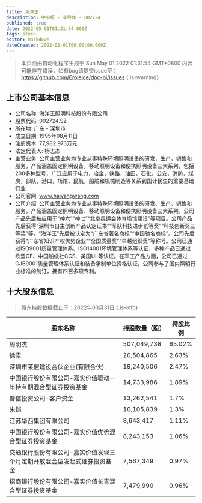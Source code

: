 ```yaml
---
title: 海洋王
description: 中小板 - 半导体 - 002724
published: true
date: 2022-05-01T01:31:54.000Z
tags: stock
editor: markdown
dateCreated: 2022-01-01T00:00:00.000Z
---
```


> 本页面由自动化程序生成于 Sun May 01 2022 01:31:54 GMT+0800
> 内容可能存在错误，如有bug请提交issue至：https://github.com/Eroleice/doc-pi/issues
{.is-warning}

## 上市公司基本信息
- 公司名称: 海洋王照明科技股份有限公司
- 股票代码: 002724.SZ
- 所在地: 广东 - 深圳市
- 成立日期: 1995年08月11日
- 注册资本: 77,982.973万元
- 法定代表人: 杨志杰
- 主营业务: 公司主营业务为专业从事特殊环境照明设备的研发，生产，销售和服务，产品涵盖固定照明设备，移动照明设备和便携照明设备三大系列，包括200多种型号，广泛应用于电力，冶金，铁路，油田，石化，公安，消防，煤炭，部队，港口，场馆，民航，船舶和机械制造等关系到国计民生的重要基础行业
- 公司官网: www.haiyangwang.com
- 公司介绍: 公司主营业务为专业从事特殊环境照明设备的研发、生产、销售和服务，产品涵盖固定照明设备、移动照明设备和便携照明设备三大系列。公司产品先后被应用于“神六”“神七”“北京奥运会体育场馆建设”等项目。公司产品先后获得“深圳市自主创新产品认定证书”“军队科技进步贰等奖”“科技创新奖三等奖”等，“海洋王”先后被认定为“广东省著名商标”“中国驰名商标”。公司先后获得“广东省知识产权优势企业”“全国质量奖”“卓越组织奖”等称号。公司已通过ISO9001质量管理体系、ISO14001环境管理体系等认证，多种产品已通过欧盟CE、中国船级社CCS、美国UL等认证。在军工产品方面，公司已通过GJB9001质量管理体系认证和装备承制单位资格认证。公司参与了国内照明行业标准的制订，拥有四百多项专利。


## 十大股东信息
> 股东持股数据截止于：2022年03月31日
{.is-info}

| 股东名称 | 持股数量（股） | 持股比例 |
| --- | --- | --- |
| 周明杰 | 507,049,738 | 65.02% |
| 徐素 | 20,504,865 | 2.63% |
| 深圳市莱盟建设合伙企业(有限合伙) | 19,240,506 | 2.47% |
| 中国银行股份有限公司-嘉实价值驱动一年持有期混合型证券投资基金 | 14,733,986 | 1.89% |
| 普信投资公司-客户资金 | 13,262,541 | 1.7% |
| 朱恺 | 10,105,839 | 1.3% |
| 江苏华西集团有限公司 | 8,643,417 | 1.11% |
| 中国银行股份有限公司-嘉实价值优势混合型证券投资基金 | 8,243,153 | 1.06% |
| 交通银行股份有限公司-嘉实价值发现三个月定期开放混合型发起式证券投资基金 | 7,567,349 | 0.97% |
| 招商银行股份有限公司-嘉实价值长青混合型证券投资基金 | 7,479,990 | 0.96% |




